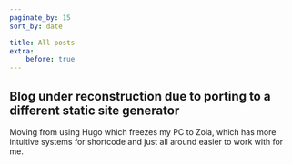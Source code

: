 ```yaml
---
paginate_by: 15
sort_by: date

title: All posts
extra:
    before: true
---
```


## Blog under reconstruction due to porting to a different static site generator

Moving from using Hugo which freezes my PC to Zola, which has more intuitive systems for shortcode and just all around easier to work with for me.
